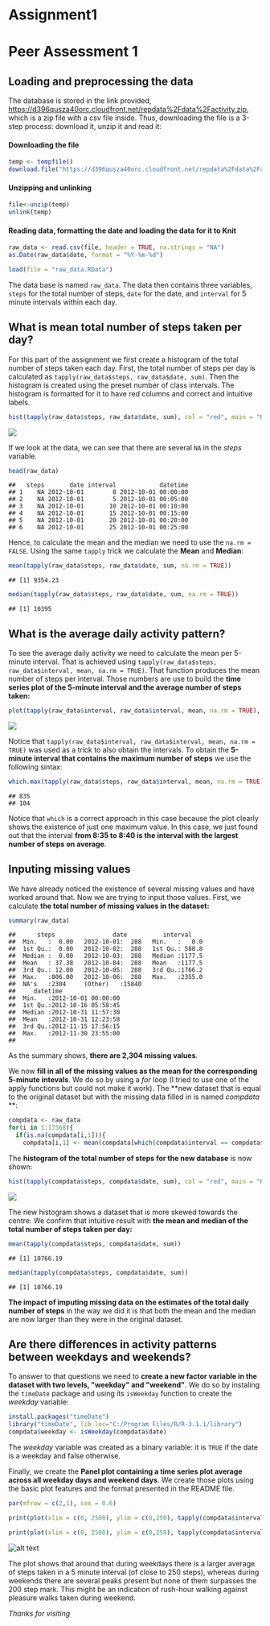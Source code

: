 # Assignment1

Peer Assessment 1
=========================

## Loading and preprocessing the data

The database is stored in the link provided, <https://d396qusza40orc.cloudfront.net/repdata%2Fdata%2Factivity.zip>, which is a zip file with a csv file inside. Thus, downloading the file is a 3-step process: download it, unzip it and read it:

#### Downloading the file

```r
temp <- tempfile()
download.file("https://d396qusza40orc.cloudfront.net/repdata%2Fdata%2Factivity.zip", temp)
```

#### Unzipping and unlinking


```r
file<-unzip(temp)
unlink(temp)
```

#### Reading data, formatting the date and loading the data for it to Knit


```r
raw_data <- read.csv(file, header = TRUE, na.strings = "NA")
as.Date(raw_data$date, format = "%Y-%m-%d")
```

```r
load(file = "raw_data.RData")
```

The data base is named `raw_data`. The data then contains three variables, `steps` for the total number of steps, `date` for the date, and `interval` for 5 minute intervals within each day.


## What is mean total number of steps taken per day?

For this part of the assignment we first create a histogram of the total number of steps taken each day. First, the total number of steps per day is calculated as `tapply(raw_data$steps, raw_data$date, sum)`. Then the histogram is created using the preset number of class intervals. The histogram is formatted for it to have red columns and correct and intuitive labels.


```r
hist(tapply(raw_data$steps, raw_data$date, sum), col = "red", main = "Histogram of total steps per day", xlab = "Number of steps", ylab = "Number of days")
```

![](150116mdAssignment1_files/figure-html/unnamed-chunk-5-1.png) 

If we look at the data, we can see that there are several `NA` in the $steps$ variable.


```r
head(raw_data)
```

```
##   steps       date interval            datetime
## 1    NA 2012-10-01        0 2012-10-01 00:00:00
## 2    NA 2012-10-01        5 2012-10-01 00:05:00
## 3    NA 2012-10-01       10 2012-10-01 00:10:00
## 4    NA 2012-10-01       15 2012-10-01 00:15:00
## 5    NA 2012-10-01       20 2012-10-01 00:20:00
## 6    NA 2012-10-01       25 2012-10-01 00:25:00
```


Hence, to calculate the mean and the median we need to use the `na.rm = FALSE`. Using the same `tapply` trick we calculate the **Mean** and **Median**:


```r
mean(tapply(raw_data$steps, raw_data$date, sum, na.rm = TRUE))
```

```
## [1] 9354.23
```

```r
median(tapply(raw_data$steps, raw_data$date, sum, na.rm = TRUE))
```

```
## [1] 10395
```

## What is the average daily activity pattern?

To see the average daily activity we need to calculate the mean per 5-minute interval. That is achieved using `tapply(raw_data$steps, raw_data$interval, mean, na.rm = TRUE)`. That function produces the mean number of steps per interval. Those numbers are use to build the **time series plot of the 5-minute interval and the average number of steps taken:**


```r
plot(tapply(raw_data$interval, raw_data$interval, mean, na.rm = TRUE), tapply(raw_data$steps, raw_data$interval, mean, na.rm = TRUE), type = "l", ylab = "Average steps per 5 min interval", xlab = "5 min interval")
```

![](150116mdAssignment1_files/figure-html/unnamed-chunk-8-1.png) 

Notice that `tapply(raw_data$interval, raw_data$interval, mean, na.rm = TRUE)` was used as a trick to also obtain the intervals. To obtain the **5-minute interval that contains the maximum number of steps** we use the following sintax:


```r
which.max(tapply(raw_data$steps, raw_data$interval, mean, na.rm = TRUE))
```

```
## 835 
## 104
```

Notice that `which` is a correct approach in this case because the plot clearly shows the existence of just one maximum value. In this case, we just found out that the interval **from 8:35 to 8:40 is the interval with the largest number of steps on average**.



## Inputing missing values

We have already noticed the existence of several missing values and have worked around that. Now we are trying to input those values. First, we calculate **the total number of missing values in the dataset:**


```r
summary(raw_data)
```

```
##      steps                date          interval     
##  Min.   :  0.00   2012-10-01:  288   Min.   :   0.0  
##  1st Qu.:  0.00   2012-10-02:  288   1st Qu.: 588.8  
##  Median :  0.00   2012-10-03:  288   Median :1177.5  
##  Mean   : 37.38   2012-10-04:  288   Mean   :1177.5  
##  3rd Qu.: 12.00   2012-10-05:  288   3rd Qu.:1766.2  
##  Max.   :806.00   2012-10-06:  288   Max.   :2355.0  
##  NA's   :2304     (Other)   :15840                   
##     datetime                  
##  Min.   :2012-10-01 00:00:00  
##  1st Qu.:2012-10-16 05:58:45  
##  Median :2012-10-31 11:57:30  
##  Mean   :2012-10-31 12:23:58  
##  3rd Qu.:2012-11-15 17:56:15  
##  Max.   :2012-11-30 23:55:00  
## 
```

As the summary shows, **there are 2,304 missing values**.

We now **fill in all of the missing values as the mean for the corresponding 5-minute intevals**. We do so by using a *for* loop (I tried to use one of the apply functions but could not make it work). The **new dataset that is equal to the original dataset but with the missing data filled in is named *compdata* **:


```r
compdata <- raw_data
for(i in 1:17568){
  if(is.na(compdata[i,1])){
    compdata[i,1] <- mean(compdata[which(compdata$interval == compdata$interval[i]),1], na.rm = TRUE)}}
```

The **histogram of the total number of steps for the new database** is now shown:


```r
hist(tapply(compdata$steps, compdata$date, sum), col = "red", main = "Histogram of total steps per day (inputed data)", xlab = "Number of steps", ylab = "Number of days")
```

![](150116mdAssignment1_files/figure-html/unnamed-chunk-12-1.png) 

The new histogram shows a dataset that is more skewed towards the centre. We confirm that intuitive result with **the mean and median of the total number of steps taken per day:**


```r
mean(tapply(compdata$steps, compdata$date, sum))
```

```
## [1] 10766.19
```

```r
median(tapply(compdata$steps, compdata$date, sum))
```

```
## [1] 10766.19
```

**The impact of imputing missing data on the estimates of the total daily number of steps** in the way we did it is that both the mean and the median are now larger than they were in the original dataset.


## Are there differences in activity patterns between weekdays and weekends?

To answer to that questions we need to **create a new factor variable in the dataset with two levels, "weekday" and "weekend"**. We do so by instaling the `timeDate` package and using its `isWeekday` function to create the *weekday* variable:


```r
install.packages("timeDate")
library("timeDate", lib.loc="C:/Program Files/R/R-3.1.1/library")
compdata$weekday <- isWeekday(compdata$date)
```

The *weekday* variable was created as a binary variable: it is `TRUE` if the date is a weekday and false otherwise.

Finally, we create the **Panel plot containing a time series plot average across all weekday days and weekend days**. We create those plots using the basic plot features and the format presented in the README file.


```r
par(mfrow = c(2,1), cex = 0.6)

print(plot(xlim = c(0, 2500), ylim = c(0,250), tapply(compdata$interval[which(compdata$weekday == FALSE)], compdata$interval[which(compdata$weekday == FALSE)], mean, na.rm = TRUE), tapply(compdata$steps[which(compdata$weekday == FALSE)], compdata$interval[which(compdata$weekday == FALSE)], mean, na.rm = TRUE), type = "l", lty = 1, ylab = "Average steps per 5 min interval", xlab = "5 min interval over weekends"))

print(plot(xlim = c(0, 2500), ylim = c(0,250), tapply(compdata$interval[which(compdata$weekday == TRUE)], compdata$interval[which(compdata$weekday == TRUE)], mean, na.rm = TRUE), tapply(compdata$steps[which(compdata$weekday == TRUE)], compdata$interval[which(compdata$weekday == TRUE)], mean, na.rm = TRUE), type = "l", lty = 1, ylab = "Average steps per 5 min interval", xlab = "5 min interval over weekdays"))
```

![alt text](panelplot.png)


The plot shows that around that during weekdays there is a larger average of steps taken in a 5 minute interval (of close to 250 steps), whereas during weekends there are several peaks present but none of them surpasses the 200 step mark. This might be an indication of rush-hour walking against pleasure walks taken during weekend.

*Thanks for visiting*
